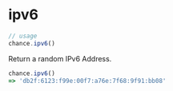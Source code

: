 # ipv6

```js
// usage
chance.ipv6()
```

Return a random IPv6 Address.

```js
chance.ipv6()
=> 'db2f:6123:f99e:00f7:a76e:7f68:9f91:bb08'
```


